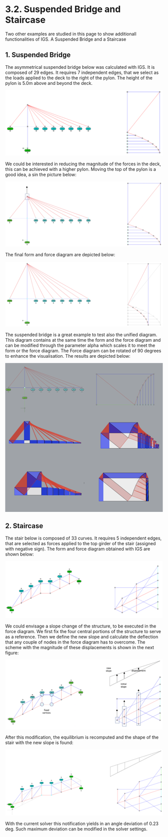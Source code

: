 # 3.2. Suspended Bridge and Staircase

Two other examples are studied in this page to show additionall functionalities of IGS. A Suspended Bridge and a Staircase

## 1. Suspended Bridge

The asymmetrical suspended bridge below was calculated with IGS. It is composed of 29 edges. It requires 7 independent edges, that we select as the loads applied to the deck to the right of the pylon. The height of the pylon is 5.0m above and beyond the deck.

![](<../../../../.gitbook/assets/image (411).png>)

We could be interested in reducing the magnitude of the forces in the deck, this can be achieved with a higher pylon. Moving the top of the pylon is a good idea, a sin the picture below:

![](<../../../../.gitbook/assets/image (90).png>)

The final form and force diagram are depicted below:

![](<../../../../.gitbook/assets/image (159).png>)

The suspended bridge is a great example to test also the unified diagram. This diagram contains at the same time the form and the force diagram and can be modified through the parameter alpha which scales it to meet the form or the force diagram. The Force diagram can be rotated of 90 degrees to enhance the visualisation. The results are depicted below:

![](<../../../../.gitbook/assets/image (8).png>)

## 2. Staircase

The stair below is composed of 33 curves. It requires 5 independent edges, that are selected as forces applied to the top girder of the stair (assigned with negative sign). The form and force diagram obtained with IGS are shown below:

![](<../../../../.gitbook/assets/image (244).png>)

We could envisage a slope change of the structure, to be executed in the force diagram. We first fix the four central portions of the structure to serve as a reference. Then we define the new slope and calculate the deflection that any couple of nodes in the force diagram has to overcome. The scheme with the magnitude of these displacements is shown in the next figure:

![](<../../../../.gitbook/assets/image (84).png>)

After this modification, the equilibrium is recomputed and the shape of the stair with the new slope is found:

![](<../../../../.gitbook/assets/image (60).png>)

With the current solver this notification yields in an angle deviation of 0.23 deg. Such maximum deviation can be modified in the solver settings.
